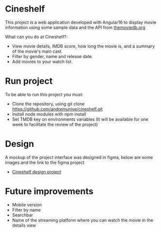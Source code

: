 # Cineshelf
This project is a web application developed with Angular16 to display movie information using some sample data and the API from [themoviedb.org](https://www.themoviedb.org/)

What can you do at Cineshelf?:
* View movie details, IMDB score, how long the movie is, and a summary of the movie's main cast.
* Filter by gender, name and release date.
* Add movies to your watch list.

# Run project
To be able to run this project you must:
* Clone the repository, using git clone https://github.com/andremunive/cineshelf.git
* Install node modules with npm install
* Set TMDB key on environments variables (It will be available for one week to facilitate the review of the project)

# Design
A mockup of the project interface was designed in figma, below are some images and the link to the figma project
* [Cineshelf design project](https://www.figma.com/file/56aDTMcVvVVFeNyKNyhzEH/cineshelf?type=design&node-id=0%3A1&mode=design&t=NZSfc5QPyCSZQ65A-1)

# Future improvements
* Mobile version
* Filter by name
* Searchbar
* Name of the streaming platform where you can watch the movie in the details view
